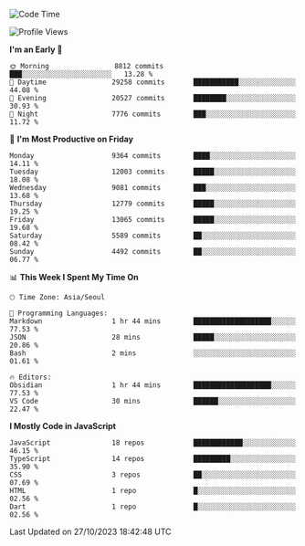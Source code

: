 <!--START_SECTION:waka-->
![Code Time](http://img.shields.io/badge/Code%20Time-5%2C337%20hrs%2014%20mins-blue)

![Profile Views](http://img.shields.io/badge/Profile%20Views-0-blue)

**I'm an Early 🐤** 

```text
🌞 Morning                8812 commits        ███░░░░░░░░░░░░░░░░░░░░░░   13.28 % 
🌆 Daytime                29258 commits       ███████████░░░░░░░░░░░░░░   44.08 % 
🌃 Evening                20527 commits       ████████░░░░░░░░░░░░░░░░░   30.93 % 
🌙 Night                  7776 commits        ███░░░░░░░░░░░░░░░░░░░░░░   11.72 % 
```
📅 **I'm Most Productive on Friday** 

```text
Monday                   9364 commits        ████░░░░░░░░░░░░░░░░░░░░░   14.11 % 
Tuesday                  12003 commits       █████░░░░░░░░░░░░░░░░░░░░   18.08 % 
Wednesday                9081 commits        ███░░░░░░░░░░░░░░░░░░░░░░   13.68 % 
Thursday                 12779 commits       █████░░░░░░░░░░░░░░░░░░░░   19.25 % 
Friday                   13065 commits       █████░░░░░░░░░░░░░░░░░░░░   19.68 % 
Saturday                 5589 commits        ██░░░░░░░░░░░░░░░░░░░░░░░   08.42 % 
Sunday                   4492 commits        ██░░░░░░░░░░░░░░░░░░░░░░░   06.77 % 
```


📊 **This Week I Spent My Time On** 

```text
🕑︎ Time Zone: Asia/Seoul

💬 Programming Languages: 
Markdown                 1 hr 44 mins        ███████████████████░░░░░░   77.53 % 
JSON                     28 mins             █████░░░░░░░░░░░░░░░░░░░░   20.86 % 
Bash                     2 mins              ░░░░░░░░░░░░░░░░░░░░░░░░░   01.61 % 

🔥 Editors: 
Obsidian                 1 hr 44 mins        ███████████████████░░░░░░   77.53 % 
VS Code                  30 mins             ██████░░░░░░░░░░░░░░░░░░░   22.47 % 
```

**I Mostly Code in JavaScript** 

```text
JavaScript               18 repos            ████████████░░░░░░░░░░░░░   46.15 % 
TypeScript               14 repos            █████████░░░░░░░░░░░░░░░░   35.90 % 
CSS                      3 repos             ██░░░░░░░░░░░░░░░░░░░░░░░   07.69 % 
HTML                     1 repo              █░░░░░░░░░░░░░░░░░░░░░░░░   02.56 % 
Dart                     1 repo              █░░░░░░░░░░░░░░░░░░░░░░░░   02.56 % 
```




 Last Updated on 27/10/2023 18:42:48 UTC
<!--END_SECTION:waka-->
